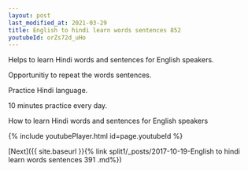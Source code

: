 ```yaml
---
layout: post
last_modified_at: 2021-03-29
title: English to hindi learn words sentences 852 
youtubeId: orZs72d_uHo
---
```

 
 
Helps to learn Hindi words and sentences for English speakers.

Opportunitiy to repeat the words sentences. 

Practice Hindi language. 
 
10 minutes practice every day. 
 
How to learn Hindi words and sentences for English speakers 
 
{% include youtubePlayer.html id=page.youtubeId %}
 
 
[Next]({{ site.baseurl }}{% link  split1/_posts/2017-10-19-English to hindi learn words sentences 391 .md%})
 
